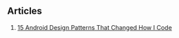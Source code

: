 ## Articles

1. [15 Android Design Patterns That Changed How I Code](https://freedium.cfd/https://trricho.medium.com/15-android-design-patterns-that-changed-how-i-code-484582fd55a8)